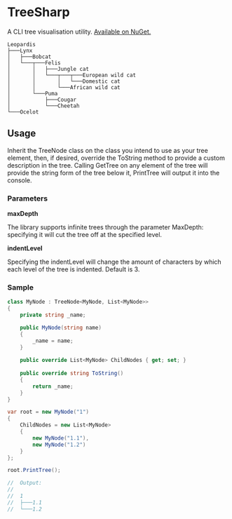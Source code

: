# TreeSharp
A CLI tree visualisation utility.
[Available on NuGet.](https://www.nuget.org/packages/TreeSharp/)

```
Leopardis
├───Lynx
│   ├───Bobcat
│   └───┬───Felis
│       │   ├───Jungle cat
│       │   └───┬───┬───European wild cat
│       │       │   └───Domestic cat
│       │       └───African wild cat
│       └───Puma
│           ├───Cougar
│           └───Cheetah
└───Ocelot
```


## Usage

Inherit the TreeNode class on the class you intend to use as your tree element, then, if desired, override the ToString method to provide a custom description in the tree. Calling GetTree on any element of the tree will provide the string form of the tree below it, PrintTree will output it into the console.


### Parameters

**maxDepth**

The library supports infinite trees through the parameter MaxDepth: specifying it will cut the tree off at the specified level.

**indentLevel**

Specifying the indentLevel will change the amount of characters by which each level of the tree is indented. Default is 3.


### Sample

```C#
class MyNode : TreeNode<MyNode, List<MyNode>>
{
    private string _name;

    public MyNode(string name)
    {
        _name = name;
    }
    
    public override List<MyNode> ChildNodes { get; set; }
    
    public override string ToString()
    {
        return _name;
    }
}

var root = new MyNode("1")
{
    ChildNodes = new List<MyNode>
    {
        new MyNode("1.1"),
        new MyNode("1.2")
    }
};

root.PrintTree();

//  Output:
//
//  1
//  ├───1.1
//  └───1.2

```
